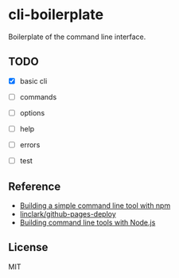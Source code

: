# cli-boilerplate

Boilerplate of the command line interface.


## TODO

- [x] basic cli
- [ ] commands
- [ ] options
- [ ] help
- [ ] errors
- [ ] test


## Reference

- [Building a simple command line tool with npm](http://blog.npmjs.org/post/118810260230/building-a-simple-command-line-tool-with-npm)
- [linclark/github-pages-deploy](https://github.com/linclark/github-pages-deploy)
- [Building command line tools with Node.js](https://developer.atlassian.com/blog/2015/11/scripting-with-node/)


## License

MIT
